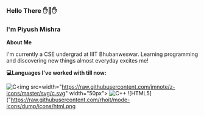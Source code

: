 ### Hello There ✋👋✋
### I'm Piyush Mishra

**About Me**

I'm currently a CSE undergrad at IIIT Bhubanweswar. Learning programming and discovering new things almost everyday excites me!
 
**💻Languages I've worked with till now:**

![C]()<img src=width="https://raw.githubusercontent.com/jmnote/z-icons/master/svg/c.svg" width="50px"> 
![C++]("https://raw.githubusercontent.com/jmnote/z-icons/master/svg/cpp.svg")
![HTML5]("https://raw.githubusercontent.com/rhoit/mode-icons/dump/icons/html.png

 

